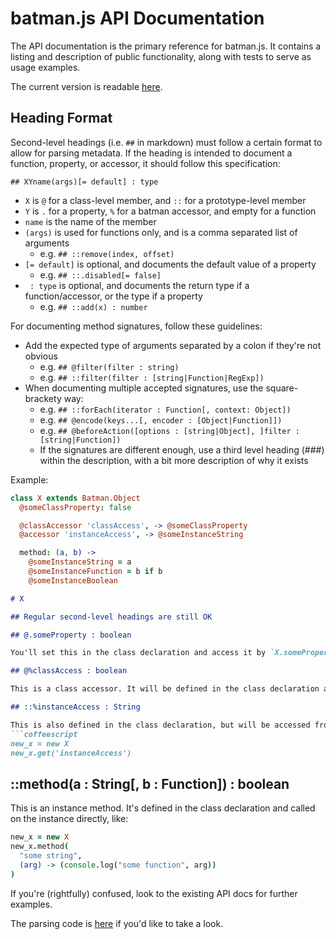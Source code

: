 # batman.js API Documentation

The API documentation is the primary reference for batman.js. It contains a
listing and description of public functionality, along with tests to serve as
usage examples.

The current version is readable [here](http://batmanjs.org/docs/api/).

## Heading Format

Second-level headings (i.e. `##` in markdown) must follow a certain format to
allow for parsing metadata. If the heading is intended to document a function,
property, or accessor, it should follow this specification:

```
## XYname(args)[= default] : type
```

- `X` is `@` for a class-level member, and `::` for a prototype-level member
- `Y` is `.` for a property, `%` for a batman accessor, and empty for a function
- `name` is the name of the member
- `(args)` is used for functions only, and is a comma separated list of arguments
  - e.g. `## ::remove(index, offset)`
- `[= default]` is optional, and documents the default value of a property
  - e.g. `## ::.disabled[= false]`
- ` : type` is optional, and documents the return type if a function/accessor, or the type if a property
  - e.g. `## ::add(x) : number`


For documenting method signatures, follow these guidelines:

- Add the expected type of arguments separated by a colon if they're not obvious
  - e.g. `## @filter(filter : string)`
  - e.g. `## ::filter(filter : [string|Function|RegExp])`
- When documenting multiple accepted signatures, use the square-brackety way:
  - e.g. `## ::forEach(iterator : Function[, context: Object])`
  - e.g. `## @encode(keys...[, encoder : [Object|Function]])`
  - e.g. `## @beforeAction([options : [string|Object], ]filter : [string|Function])`
  - If the signatures are different enough, use a third level heading (###) within the description, with a bit more description of why it exists


Example:

```coffee
class X extends Batman.Object
  @someClassProperty: false

  @classAccessor 'classAccess', -> @someClassProperty
  @accessor 'instanceAccess', -> @someInstanceString

  method: (a, b) ->
    @someInstanceString = a
    @someInstanceFunction = b if b
    @someInstanceBoolean

```

```markdown
# X

## Regular second-level headings are still OK

## @.someProperty : boolean

You'll set this in the class declaration and access it by `X.someProperty`.

## @%classAccess : boolean

This is a class accessor. It will be defined in the class declaration and accessed by `X.get("classAccess")`.

## ::%instanceAccess : String

This is also defined in the class declaration, but will be accessed from an instance of the class, like:
```coffeescript
new_x = new X
new_x.get('instanceAccess')
```

## ::method(a : String[, b : Function]) : boolean

This is an instance method. It's defined in the class declaration and called on the instance directly, like:

```coffeescript
new_x = new X
new_x.method(
  "some string",
  (arg) -> (console.log("some function", arg))
)
```

If you're (rightfully) confused, look to the existing API docs for further examples.

The parsing code is [here](https://github.com/batmanjs/batmanjs.github.io/blob/master/bin/generate_docs#L22-L45) if you'd like to take a look.

